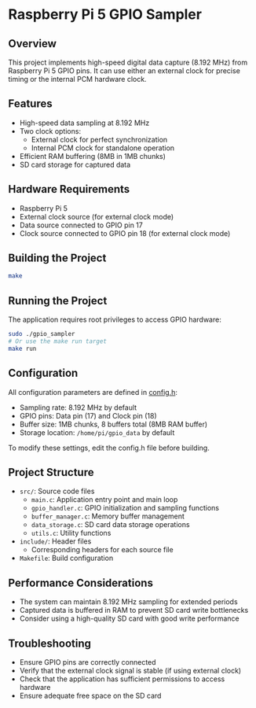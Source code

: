 # Raspberry Pi 5 GPIO Sampler

## Overview
This project implements high-speed digital data capture (8.192 MHz) from Raspberry Pi 5 GPIO pins. It can use either an external clock for precise timing or the internal PCM hardware clock.

## Features
- High-speed data sampling at 8.192 MHz
- Two clock options:
  - External clock for perfect synchronization
  - Internal PCM clock for standalone operation
- Efficient RAM buffering (8MB in 1MB chunks)
- SD card storage for captured data

## Hardware Requirements
- Raspberry Pi 5
- External clock source (for external clock mode)
- Data source connected to GPIO pin 17
- Clock source connected to GPIO pin 18 (for external clock mode)

## Building the Project
```bash
make
```

## Running the Project
The application requires root privileges to access GPIO hardware:
```bash
sudo ./gpio_sampler
# Or use the make run target
make run
```

## Configuration
All configuration parameters are defined in [config.h](config.h):

- Sampling rate: 8.192 MHz by default
- GPIO pins: Data pin (17) and Clock pin (18)
- Buffer size: 1MB chunks, 8 buffers total (8MB RAM buffer)
- Storage location: `/home/pi/gpio_data` by default

To modify these settings, edit the config.h file before building.

## Project Structure
- `src/`: Source code files
  - `main.c`: Application entry point and main loop
  - `gpio_handler.c`: GPIO initialization and sampling functions
  - `buffer_manager.c`: Memory buffer management
  - `data_storage.c`: SD card data storage operations
  - `utils.c`: Utility functions
- `include/`: Header files
  - Corresponding headers for each source file
- `Makefile`: Build configuration

## Performance Considerations
- The system can maintain 8.192 MHz sampling for extended periods
- Captured data is buffered in RAM to prevent SD card write bottlenecks
- Consider using a high-quality SD card with good write performance

## Troubleshooting
- Ensure GPIO pins are correctly connected
- Verify that the external clock signal is stable (if using external clock)
- Check that the application has sufficient permissions to access hardware
- Ensure adequate free space on the SD card